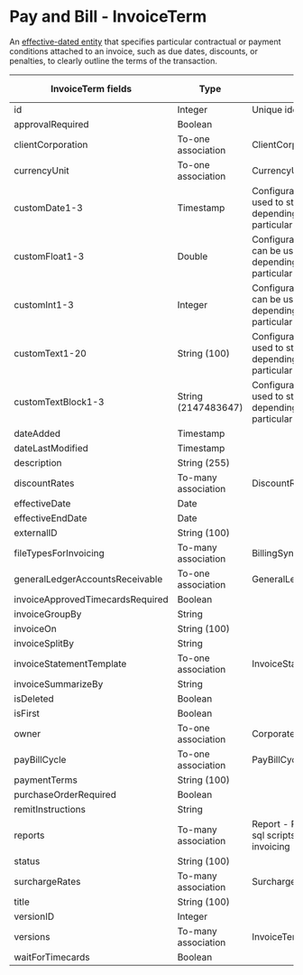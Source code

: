 # Pay and Bill - InvoiceTerm

An [effective-dated entity](../index.html#effective-dated-entity) that specifies particular contractual or payment conditions attached to an invoice, such as due dates, discounts, or penalties, to clearly outline the terms of the transaction.


<table>
    <colgroup>
        <col width="20%" />
        <col width="20%" />
        <col width="20%" />
        <col width="20%" />
        <col width="20%" />
    </colgroup>
    <thead>
        <tr class="header">
            <th>InvoiceTerm fields</th>
            <th>Type</th>
            <th>Description</th>
            <th>Not null</th>
            <th>Read-only</th>
        </tr>
    </thead>
    <tbody>
        <tr class="even">
            <td>id</td>
            <td>Integer</td>
            <td>Unique identifier for this entity.</td>
            <td>X</td>
            <td>X</td>
        </tr>
        <tr class="odd">
            <td>approvalRequired</td>
            <td>Boolean</td>
            <td></td>
            <td></td>
            <td></td>
        </tr>
        <tr class="even">
            <td>clientCorporation</td>
            <td>To-one association</td>
            <td>ClientCorporation.</td>
            <td>X</td>
            <td>X</td>
        </tr>
        <tr class="odd">
            <td>currencyUnit</td>
            <td>To-one association</td>
            <td>CurrencyUnit.</td>
            <td>X</td>
            <td></td>
        </tr>
        <tr class="even">
            <td>customDate1-3</td>
            <td>Timestamp</td>
            <td>Configurable date fields that can be used to store custom data depending on the needs of a particular deployment.</td>
            <td></td>
            <td>X</td>
        </tr>
        <tr class="odd">
            <td>customFloat1-3</td>
            <td>Double</td>
            <td>Configurable numeric fields that can be used to store custom data depending on the needs of a particular deployment.</td>
            <td></td>
            <td>X</td>
        </tr>
        <tr class="even">
            <td>customInt1-3</td>
            <td>Integer</td>
            <td>Configurable numeric fields that can be used to store custom data depending on the needs of a particular deployment.</td>
            <td></td>
            <td>X</td>
        </tr>
        <tr class="odd">
            <td>customText1-20</td>
            <td>String (100)</td>
            <td>Configurable text fields that can be used to store custom data depending on the needs of a particular deployment.</td>
            <td></td>
            <td></td>
        </tr>
        <tr class="even">
            <td>customTextBlock1-3</td>
            <td>String (2147483647)</td>
            <td>Configurable text fields that can be used to store custom data depending on the needs of a particular deployment.</td>
            <td></td>
            <td>X</td>
        </tr>
        <tr class="odd">
            <td>dateAdded</td>
            <td>Timestamp</td>
            <td></td>
            <td>X</td>
            <td>X</td>
        </tr>
        <tr class="even">
            <td>dateLastModified</td>
            <td>Timestamp</td>
            <td></td>
            <td>X</td>
            <td>X</td>
        </tr>
        <tr class="odd">
            <td>description</td>
            <td>String (255)</td>
            <td></td>
            <td></td>
            <td>X</td>
        </tr>
        <tr class="even">
            <td>discountRates</td>
            <td>To-many association</td>
            <td>DiscountRate.</td>
            <td></td>
            <td></td>
        </tr>
        <tr class="odd">
            <td>effectiveDate</td>
            <td>Date</td>
            <td></td>
            <td>X</td>
            <td></td>
        </tr>
        <tr class="even">
            <td>effectiveEndDate</td>
            <td>Date</td>
            <td></td>
            <td></td>
            <td>X</td>
        </tr>
        <tr class="odd">
            <td>externalID</td>
            <td>String (100)</td>
            <td></td>
            <td></td>
            <td>X</td>
        </tr>
        <tr class="even">
            <td>fileTypesForInvoicing</td>
            <td>To-many association</td>
            <td>BillingSyncBatchFileTypeLookup.</td>
            <td></td>
            <td></td>
        </tr>
        <tr class="odd">
            <td>generalLedgerAccountsReceivable</td>
            <td>To-one association</td>
            <td>GeneralLedgerAccountsReceivable.</td>
            <td></td>
            <td></td>
        </tr>
        <tr class="even">
            <td>invoiceApprovedTimecardsRequired</td>
            <td>Boolean</td>
            <td></td>
            <td></td>
            <td></td>
        </tr>
        <tr class="odd">
            <td>invoiceGroupBy</td>
            <td>String</td>
            <td></td>
            <td></td>
            <td></td>
        </tr>
        <tr class="even">
            <td>invoiceOn</td>
            <td>String (100)</td>
            <td></td>
            <td></td>
            <td></td>
        </tr>
        <tr class="odd">
            <td>invoiceSplitBy</td>
            <td>String </td>
            <td></td>
            <td></td>
            <td></td>
        </tr>
        <tr class="even">
            <td>invoiceStatementTemplate</td>
            <td>To-one association</td>
            <td>InvoiceStatementTemplate.</td>
            <td>X</td>
            <td></td>
        </tr>
        <tr class="odd">
            <td>invoiceSummarizeBy</td>
            <td>String</td>
            <td></td>
            <td>X</td>
            <td></td>
        </tr>
        <tr class="even">
            <td>isDeleted</td>
            <td>Boolean</td>
            <td></td>
            <td>X</td>
            <td>X</td>
        </tr>
        <tr class="odd">
            <td>isFirst</td>
            <td>Boolean</td>
            <td></td>
            <td>X</td>
            <td>X</td>
        </tr>
        <tr class="even">
            <td>owner</td>
            <td>To-one association</td>
            <td>CorporateUser.</td>
            <td>X</td>
            <td>X</td>
        </tr>
        <tr class="odd">
            <td>payBillCycle</td>
            <td>To-one association</td>
            <td>PayBillCycle.</td>
            <td></td>
            <td>X</td>
        </tr>
        <tr class="even">
            <td>paymentTerms</td>
            <td>String (100)</td>
            <td></td>
            <td></td>
            <td></td>
        </tr>
        <tr class="odd">
            <td>purchaseOrderRequired</td>
            <td>Boolean</td>
            <td></td>
            <td></td>
            <td></td>
        </tr>
        <tr class="even">
            <td>remitInstructions</td>
            <td>String </td>
            <td></td>
            <td></td>
            <td></td>
        </tr>
        <tr class="odd">
            <td>reports</td>
            <td>To-many association</td>
            <td>Report - Report containing custom sql scripts used for flexible invoicing</td>
            <td></td>
            <td>X</td>
        </tr>
        <tr class="even">
            <td>status</td>
            <td>String (100)</td>
            <td></td>
            <td>X</td>
            <td></td>
        </tr>
        <tr class="odd">
            <td>surchargeRates</td>
            <td>To-many association</td>
            <td>SurchargeRate.</td>
            <td></td>
            <td></td>
        </tr>
        <tr class="even">
            <td>title</td>
            <td>String (100)</td>
            <td></td>
            <td>X</td>
            <td></td>
        </tr>
        <tr class="odd">
            <td>versionID</td>
            <td>Integer</td>
            <td></td>
            <td>X</td>
            <td></td>
        </tr>
        <tr class="even">
            <td>versions</td>
            <td>To-many association</td>
            <td>InvoiceTermVersion.</td>
            <td></td>
            <td>X</td>
        </tr>
        <tr class="odd">
            <td>waitForTimecards</td>
            <td>Boolean</td>
            <td></td>
            <td></td>
            <td></td>
        </tr>
    </tbody>
</table>


     
        
